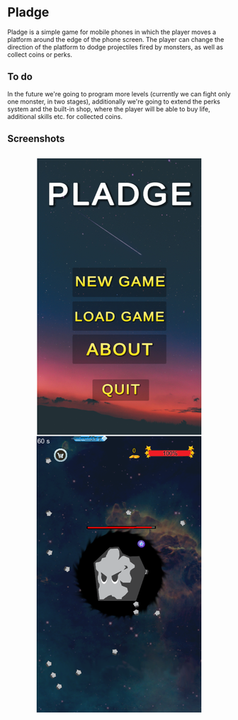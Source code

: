 # Pladge

Pladge is a simple game for mobile phones in which the player moves a platform around the edge of the phone screen. The player can change the direction of the platform to dodge projectiles fired by monsters, as well as collect coins or perks.

## To do

In the future we're going to program more levels (currently we can fight only one monster, in two stages), additionally we're going to extend the perks system and the built-in shop, where the player will be able to buy life, additional skills etc. for collected coins.

## Screenshots
<div style="display: flex;justify-content: center;text-align: center;">

![First Level](./github/img/menu.png)
![First Level](./github/img/first_level.png)

</div>